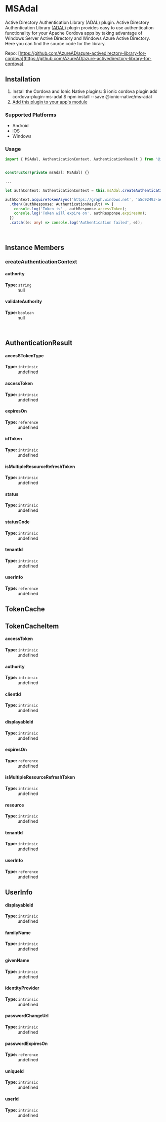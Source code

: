# MSAdal 


Active Directory Authentication Library (ADAL) plugin.
Active Directory Authentication Library ([ADAL](https://docs.microsoft.com/en-us/dotnet/api/microsoft.identitymodel.clients.activedirectory?view=azure-dotnet))
plugin provides easy to use authentication functionality for your Apache Cordova apps by taking advantage of
Windows Server Active Directory and Windows Azure Active Directory. Here you can find the source code for the library.

Repo: [https://github.com/AzureAD/azure-activedirectory-library-for-cordova](https://github.com/AzureAD/azure-activedirectory-library-for-cordova)



## Installation 

<ol>
<li>Install the Cordova and Ionic Native plugins:
<code-block language="shell">$ ionic cordova plugin add cordova-plugin-ms-adal
$ npm install --save @ionic-native/ms-adal
</code-block>
</li>
<li><a href="/docs/native/#Add_Plugins_to_Your_App_Module">Add this plugin to your app's module</a></li>
</ol>



### Supported Platforms

* Android
* iOS
* Windows




### Usage


```typescript
import { MSAdal, AuthenticationContext, AuthenticationResult } from '@ionic-native/ms-adal';


constructor(private msAdal: MSAdal) {}

...

let authContext: AuthenticationContext = this.msAdal.createAuthenticationContext('https://login.windows.net/common');

authContext.acquireTokenAsync('https://graph.windows.net', 'a5d92493-ae5a-4a9f-bcbf-9f1d354067d3', 'http://MyDirectorySearcherApp')
  .then((authResponse: AuthenticationResult) => {
    console.log('Token is' , authResponse.accessToken);
    console.log('Token will expire on', authResponse.expiresOn);
  })
  .catch((e: any) => console.log('Authentication failed', e));


```




<p><br></p>

## Instance Members

### createAuthenticationContext



<dl>
<dt><h4>authority</h4><strong>Type: </strong><code>string</code></dt>
<dd>null</dd><dt><h4>validateAuthority</h4><strong>Type: </strong><code>boolean</code></dt>
<dd>null</dd>
</dl>

<p><br></p>

## AuthenticationResult

<dl>
<dt><h4>accesSTokenType</h4><strong>Type: </strong><code>intrinsic</code></dt>
<dd>undefined</dd><dt><h4>accessToken</h4><strong>Type: </strong><code>intrinsic</code></dt>
<dd>undefined</dd><dt><h4>expiresOn</h4><strong>Type: </strong><code>reference</code></dt>
<dd>undefined</dd><dt><h4>idToken</h4><strong>Type: </strong><code>intrinsic</code></dt>
<dd>undefined</dd><dt><h4>isMultipleResourceRefreshToken</h4><strong>Type: </strong><code>intrinsic</code></dt>
<dd>undefined</dd><dt><h4>status</h4><strong>Type: </strong><code>intrinsic</code></dt>
<dd>undefined</dd><dt><h4>statusCode</h4><strong>Type: </strong><code>intrinsic</code></dt>
<dd>undefined</dd><dt><h4>tenantId</h4><strong>Type: </strong><code>intrinsic</code></dt>
<dd>undefined</dd><dt><h4>userInfo</h4><strong>Type: </strong><code>reference</code></dt>
<dd>undefined</dd>
</dl>

## TokenCache

<dl>

</dl>

## TokenCacheItem

<dl>
<dt><h4>accessToken</h4><strong>Type: </strong><code>intrinsic</code></dt>
<dd>undefined</dd><dt><h4>authority</h4><strong>Type: </strong><code>intrinsic</code></dt>
<dd>undefined</dd><dt><h4>clientId</h4><strong>Type: </strong><code>intrinsic</code></dt>
<dd>undefined</dd><dt><h4>displayableId</h4><strong>Type: </strong><code>intrinsic</code></dt>
<dd>undefined</dd><dt><h4>expiresOn</h4><strong>Type: </strong><code>reference</code></dt>
<dd>undefined</dd><dt><h4>isMultipleResourceRefreshToken</h4><strong>Type: </strong><code>intrinsic</code></dt>
<dd>undefined</dd><dt><h4>resource</h4><strong>Type: </strong><code>intrinsic</code></dt>
<dd>undefined</dd><dt><h4>tenantId</h4><strong>Type: </strong><code>intrinsic</code></dt>
<dd>undefined</dd><dt><h4>userInfo</h4><strong>Type: </strong><code>reference</code></dt>
<dd>undefined</dd>
</dl>

## UserInfo

<dl>
<dt><h4>displayableId</h4><strong>Type: </strong><code>intrinsic</code></dt>
<dd>undefined</dd><dt><h4>familyName</h4><strong>Type: </strong><code>intrinsic</code></dt>
<dd>undefined</dd><dt><h4>givenName</h4><strong>Type: </strong><code>intrinsic</code></dt>
<dd>undefined</dd><dt><h4>identityProvider</h4><strong>Type: </strong><code>intrinsic</code></dt>
<dd>undefined</dd><dt><h4>passwordChangeUrl</h4><strong>Type: </strong><code>intrinsic</code></dt>
<dd>undefined</dd><dt><h4>passwordExpiresOn</h4><strong>Type: </strong><code>reference</code></dt>
<dd>undefined</dd><dt><h4>uniqueId</h4><strong>Type: </strong><code>intrinsic</code></dt>
<dd>undefined</dd><dt><h4>userId</h4><strong>Type: </strong><code>intrinsic</code></dt>
<dd>undefined</dd>
</dl>

